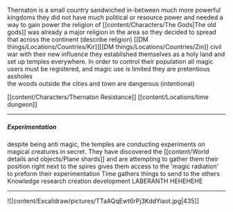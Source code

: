 Thernaton is a small country sandwiched in-between much more powerful kingdoms
they did not have much political or resource power and needed a way to gain power
the religion of [[content/Characters/The Gods|The old gods]] was already a major religion in the area so they decided to spread that across the continent 
(describe religion)
[[DM things/Locations/Countries/Kir]][[DM things/Locations/Countries/Zin]] civil war
with their new influence they established themselves as a holy land and set up temples everywhere. In order to control their population all magic users must be registered, and magic use is limited
they are pretentious assholes  
the woods outside the cities and town are dangerous (intentional)

[[content/Characters/Thernaton Resistance]]
[[content/Locations/time dungeon]]

___________
##### Experimentation
despite being anti magic, the temples are conducting experiments on magical creatures in secret. 
They have discovered the [[content/World details and objects/Plane shards]] and are attempting to gather them
their position right next to the spires gives them access to the 'magic radiation' to preform their experimentation
Time
    gathers things to send to the others
Knowledge
    research
creation
    development
LABERANTH HEHEHEHE
_________________

![[content/Excalidraw/pictures/TTaAQqEwt6rPj3KddYiaot.jpg|435]]


